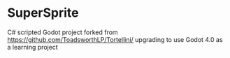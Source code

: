 # SuperSprite
C# scripted Godot project forked from https://github.com/ToadsworthLP/Tortellini/ upgrading to use Godot 4.0 as a learning project
